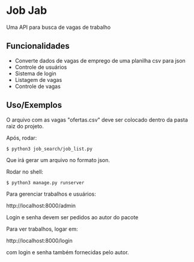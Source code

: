 
# Job Jab

Uma API para busca de vagas de trabalho




## Funcionalidades

- Converte dados de vagas de emprego de uma planilha csv para json
- Controle de usuários
- Sistema de login
- Listagem de vagas
- Controle de vagas


## Uso/Exemplos

O arquivo com as vagas "ofertas.csv" deve ser colocado dentro da pasta raiz do projeto.

Após, rodar:

```shell
$ python3 job_search/job_list.py
```

Que irá gerar um arquivo no formato json.

Rodar no shell:

```shell
$ python3 manage.py runserver
```

Para gerenciar trabalhos e usuários:

http://localhost:8000/admin

Login e senha devem ser pedidos ao autor do pacote

Para ver trabalhos, logar em:

http://localhost:8000/login

com login e senha também fornecidas pelo autor.
